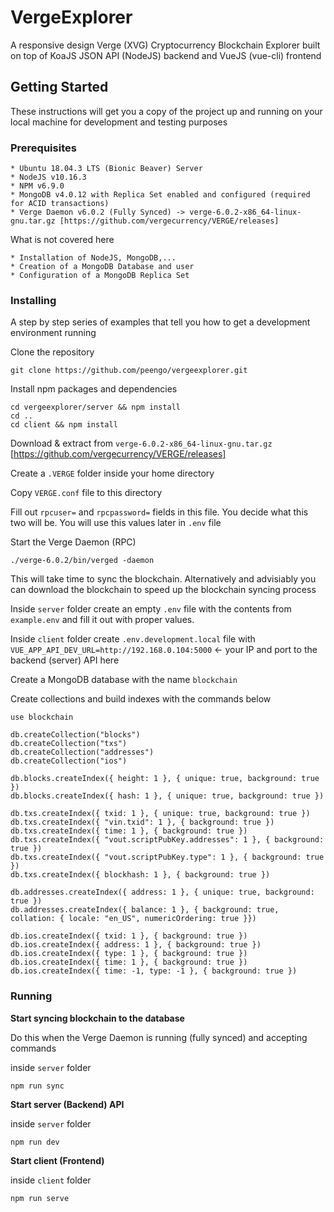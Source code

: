 # VergeExplorer

A responsive design Verge (XVG) Cryptocurrency Blockchain Explorer built on top of KoaJS JSON API (NodeJS) backend and VueJS (vue-cli) frontend

## Getting Started

These instructions will get you a copy of the project up and running on your local machine for development and testing purposes

### Prerequisites

```
* Ubuntu 18.04.3 LTS (Bionic Beaver) Server
* NodeJS v10.16.3
* NPM v6.9.0
* MongoDB v4.0.12 with Replica Set enabled and configured (required for ACID transactions)
* Verge Daemon v6.0.2 (Fully Synced) -> verge-6.0.2-x86_64-linux-gnu.tar.gz [https://github.com/vergecurrency/VERGE/releases]
```

What is not covered here
```
* Installation of NodeJS, MongoDB,...
* Creation of a MongoDB Database and user
* Configuration of a MongoDB Replica Set
```

### Installing

A step by step series of examples that tell you how to get a development environment running

Clone the repository

```
git clone https://github.com/peengo/vergeexplorer.git
```

Install npm packages and dependencies

```
cd vergeexplorer/server && npm install
cd ..
cd client && npm install
```

Download & extract from `verge-6.0.2-x86_64-linux-gnu.tar.gz` [https://github.com/vergecurrency/VERGE/releases]

Create a `.VERGE` folder inside your home directory

Copy `VERGE.conf` file to this directory

Fill out `rpcuser=` and `rpcpassword=` fields in this file. You decide what this two will be. You will use this values later in `.env` file

Start the Verge Daemon (RPC)
```
./verge-6.0.2/bin/verged -daemon
```

This will take time to sync the blockchain. Alternatively and advisiably you can download the blockchain to speed up the blockchain syncing process

Inside `server` folder create an empty `.env` file with the contents from `example.env` and fill it out with proper values.

Inside `client` folder create `.env.development.local` file with `VUE_APP_API_DEV_URL=http://192.168.0.104:5000` <- your IP and port to the backend (server) API here

Create a MongoDB database with the name `blockchain`

Create collections and build indexes with the commands below

```
use blockchain

db.createCollection("blocks")
db.createCollection("txs")
db.createCollection("addresses")
db.createCollection("ios")

db.blocks.createIndex({ height: 1 }, { unique: true, background: true })
db.blocks.createIndex({ hash: 1 }, { unique: true, background: true })

db.txs.createIndex({ txid: 1 }, { unique: true, background: true })
db.txs.createIndex({ "vin.txid": 1 }, { background: true })
db.txs.createIndex({ time: 1 }, { background: true })
db.txs.createIndex({ "vout.scriptPubKey.addresses": 1 }, { background: true })
db.txs.createIndex({ "vout.scriptPubKey.type": 1 }, { background: true })
db.txs.createIndex({ blockhash: 1 }, { background: true })

db.addresses.createIndex({ address: 1 }, { unique: true, background: true })
db.addresses.createIndex({ balance: 1 }, { background: true, collation: { locale: "en_US", numericOrdering: true }})

db.ios.createIndex({ txid: 1 }, { background: true })
db.ios.createIndex({ address: 1 }, { background: true })
db.ios.createIndex({ type: 1 }, { background: true })
db.ios.createIndex({ time: 1 }, { background: true })
db.ios.createIndex({ time: -1, type: -1 }, { background: true })
```

### Running

**Start syncing blockchain to the database**

Do this when the Verge Daemon is running (fully synced) and accepting commands

inside `server` folder
```
npm run sync
```

**Start server (Backend) API**

inside `server` folder
```
npm run dev
```

**Start client (Frontend)**

inside `client` folder
```
npm run serve
```
